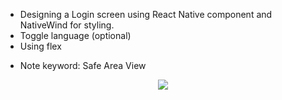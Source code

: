 - Designing a Login screen using React Native component and NativeWind for styling.
- Toggle language (optional)
- Using flex

* Note keyword: Safe Area View

<p align="center">
  <img src="blob:https://tkukampfportal.atlassian.net/5ee64e47-6b87-43f6-a3ab-2a4c5ad95430#media-blob-url=true&id=be5b2dc4-3ab1-43a7-83bf-b42094e6a298&collection=contentId-6619714&contextId=6619714&mimeType=image%2Fpng&name=image-20250518-160911.png&size=92224&width=752&height=752&alt=image-20250518-160911.png"
</p>
